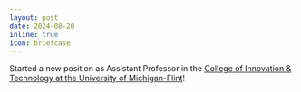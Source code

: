 ```yaml
---
layout: post
date: 2024-08-20
inline: true
icon: briefcase
---
```


Started a new position as Assistant Professor in the <a href="https://www.umflint.edu/cit/" target="_blank">College of Innovation &amp; Technology at the University of Michigan-Flint</a>!
